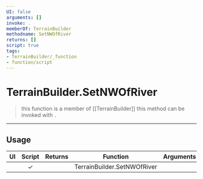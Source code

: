 ```yaml
---
UI: false
arguments: []
invoke: .
memberOf: TerrainBuilder
methodname: SetNWOfRiver
returns: []
script: true
tags:
- TerrainBuilder/_function
- function/script
---
```

# TerrainBuilder.SetNWOfRiver
> this function is a member of [[TerrainBuilder]]
> this method can be invoked with `.`
-----
## Usage
|  UI | Script | Returns | Function | Arguments |
|:---:|:------:|-------:|:--------:|:---------|
| |✓||TerrainBuilder.SetNWOfRiver||
